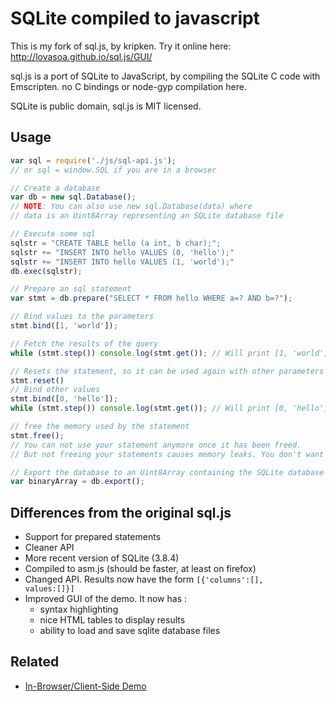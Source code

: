 # SQLite compiled to javascript

This is my fork of sql.js, by kripken. Try it online here: http://lovasoa.github.io/sql.js/GUI/

sql.js is a port of SQLite to JavaScript, by compiling the SQLite C code with Emscripten.
no C bindings or node-gyp compilation here.

SQLite is public domain, sql.js is MIT licensed.

## Usage

```javascript
var sql = require('./js/sql-api.js');
// or sql = window.SQL if you are in a browser

// Create a database
var db = new sql.Database();
// NOTE: You can also use new sql.Database(data) where
// data is an Uint8Array representing an SQLite database file

// Execute some sql
sqlstr = "CREATE TABLE hello (a int, b char);";
sqlstr += "INSERT INTO hello VALUES (0, 'hello');"
sqlstr += "INSERT INTO hello VALUES (1, 'world');"
db.exec(sqlstr);

// Prepare an sql statement
var stmt = db.prepare("SELECT * FROM hello WHERE a=? AND b=?");

// Bind values to the parameters
stmt.bind([1, 'world']);

// Fetch the results of the query
while (stmt.step()) console.log(stmt.get()); // Will print [1, 'world']

// Resets the statement, so it can be used again with other parameters
stmt.reset()
// Bind other values
stmt.bind([0, 'hello']);
while (stmt.step()) console.log(stmt.get()); // Will print [0, 'hello']

// free the memory used by the statement
stmt.free();
// You can not use your statement anymore once it has been freed.
// But not freeing your statements causes memory leaks. You don't want that.

// Export the database to an Uint8Array containing the SQLite database file
var binaryArray = db.export();
```

## Differences from the original sql.js
 * Support for prepared statements
 * Cleaner API
 * More recent version of SQLite (3.8.4)
 * Compiled to asm.js (should be faster, at least on firefox)
 * Changed API. Results now have the form <code>[{'columns':[], values:[]}]</code>
 * Improved GUI of the demo. It now has :
   * syntax highlighting
   * nice HTML tables to display results
   * ability to load and save sqlite database files

## Related

* [In-Browser/Client-Side Demo](http://lovasoa.github.io/sql.js/GUI/)

